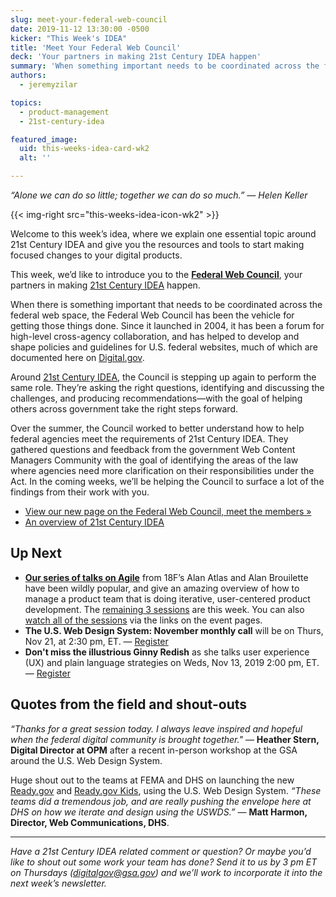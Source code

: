 ```yaml
---
slug: meet-your-federal-web-council
date: 2019-11-12 13:30:00 -0500
kicker: "This Week's IDEA"
title: 'Meet Your Federal Web Council'
deck: 'Your partners in making 21st Century IDEA happen'
summary: 'When something important needs to be coordinated across the federal web space, the Federal Web Council is the vehicle for getting it done&#46;'
authors:
  - jeremyzilar

topics:
  - product-management
  - 21st-century-idea

featured_image:
  uid: this-weeks-idea-card-wk2
  alt: ''

---
```


_“Alone we can do so little; together we can do so much.” — Helen Keller_

{{< img-right src="this-weeks-idea-icon-wk2" >}}

Welcome to this week’s idea, where we explain one essential topic around 21st Century IDEA and give you the resources and tools to start making focused changes to your digital products.

This week, we’d like to introduce you to the [**Federal Web Council**](https://digital.gov/resources/federal-web-council/), your partners in making [21st Century IDEA](https://digital.gov/resources/21st-century-integrated-digital-experience-act/) happen.

When there is something important that needs to be coordinated across the federal web space, the Federal Web Council has been the vehicle for getting those things done. Since it launched in 2004, it has been a forum for high-level cross-agency collaboration, and has helped to develop and shape policies and guidelines for U.S. federal websites, much of which are documented here on [Digital.gov](https://digital.gov/resources).

Around [21st Century IDEA](https://digital.gov/resources/21st-century-integrated-digital-experience-act/), the Council is stepping up again to perform the same role. They’re asking the right questions, identifying and discussing the challenges, and producing recommendations—with the goal of helping others across government take the right steps forward.

Over the summer, the Council worked to better understand how to help federal agencies meet the requirements of 21st Century IDEA. They gathered questions and feedback from the government Web Content Managers Community with the goal of identifying the areas of the law where agencies need more clarification on their responsibilities under the Act. In the coming weeks, we’ll be helping the Council to surface a lot of the findings from their work with you.

- [View our new page on the Federal Web Council, meet the members »](https://digital.gov/resources/federal-web-council/)
- [An overview of 21st Century IDEA](https://digital.gov/resources/21st-century-integrated-digital-experience-act/)

## Up Next

- [**Our series of talks on Agile**](https://digital.gov/event/2019/11/04/foundations-agile-i/) from 18F’s Alan Atlas and Alan Brouilette have been wildly popular, and give an amazing overview of how to manage a product team that is doing iterative, user-centered product development. The [remaining 3 sessions](https://digital.gov/events/)  are this week. You can also [watch all of the sessions](https://digital.gov/event/2019/11/04/foundations-agile-i/) via the links on the event pages.
- **The U.S. Web Design System: November monthly call** will be on Thurs, Nov 21, at 2:30 pm, ET. — [Register](https://digital.gov/event/2019/11/21/us-web-design-system-november-monthly-call/)
- **Don't miss the illustrious Ginny Redish** as she talks user experience (UX) and plain language strategies on Weds, Nov 13, 2019 2:00 pm, ET. — [Register](https://digital.gov/event/2019/11/13/ginny-redish-how-collaborate-on-strategies/)


## Quotes from the field and shout-outs

_“Thanks for a great session today. I always leave inspired and hopeful when the federal digital community is brought together."_ — **Heather Stern, Digital Director at OPM** after a recent in-person workshop at the GSA around the U.S. Web Design System.

Huge shout out to the teams at FEMA and DHS on launching the new [Ready.gov](https://ready.gov/) and [Ready.gov Kids](https://ready.gov/kids), using the U.S. Web Design System. _“These teams did a tremendous job, and are really pushing the envelope here at DHS on how we iterate and design using the USWDS.”_ — **Matt Harmon, Director, Web Communications, DHS**.

---

_Have a 21st Century IDEA related comment or question? Or maybe you’d like to shout out some work your team has done? Send it to us by 3 pm ET on Thursdays ([digitalgov@gsa.gov](mailto:digitalgov@gsa.gov)) and we’ll work to incorporate it into the next week’s newsletter._
